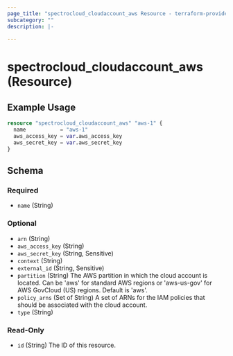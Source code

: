 ```yaml
---
page_title: "spectrocloud_cloudaccount_aws Resource - terraform-provider-spectrocloud"
subcategory: ""
description: |-
  
---
```


# spectrocloud_cloudaccount_aws (Resource)

  

## Example Usage

```terraform
resource "spectrocloud_cloudaccount_aws" "aws-1" {
  name           = "aws-1"
  aws_access_key = var.aws_access_key
  aws_secret_key = var.aws_secret_key
}
```


<!-- schema generated by tfplugindocs -->
## Schema

### Required

- `name` (String)

### Optional

- `arn` (String)
- `aws_access_key` (String)
- `aws_secret_key` (String, Sensitive)
- `context` (String)
- `external_id` (String, Sensitive)
- `partition` (String) The AWS partition in which the cloud account is located. 
Can be 'aws' for standard AWS regions or 'aws-us-gov' for AWS GovCloud (US) regions.
Default is 'aws'.
- `policy_arns` (Set of String) A set of ARNs for the IAM policies that should be associated with the cloud account.
- `type` (String)

### Read-Only

- `id` (String) The ID of this resource.
